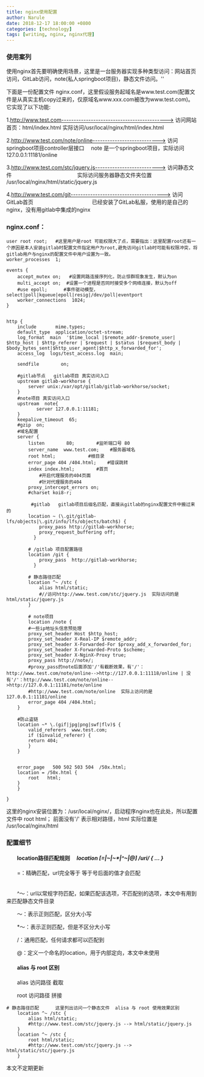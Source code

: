 ```yaml
---
title: nginx使用配置
author: Narule
date: 2018-12-17 18:00:00 +0800
categories: [technology]
tags: [writing, nginx, nginx代理]
---
```




### 使用案列

使用nginx首先要明确使用场景，这里是一台服务器实现多种类型访问：网站首页访问，GitLab访问，note(私人springboot项目)，静态文件访问。''
<!--more-->
下面是一份配置文件 nginx.conf，这里假设服务起域名是www.test.com(配置文件是从真实主机copy过来的，仅原域名www.xxx.com被改为www.test.com)。它实现了以下功能:

1.http://www.test.com-------------------------------------------> 访问网站首页：html/index.html    实际访问/usr/local/nginx/html/index.html

2.http://www.test.com/note/online---------------------------> 访问springboot项目controller层接口　 note 是一个springboot项目，实际访问 127.0.0.1:11181/online

3.http://www.test.com/stc/jquery.js--------------------------> 访问静态文件　　　　　　　　　　　　 实际访问服务器静态文件夹位置 /usr/local/nginx/html/static/jquery.js

4.http://www.test.com/git--------------------------------------> 访问GitLab首页　　　　　　　　　　　已经安装了GitLab私服，使用的是自己的nginx，没有用gitlab中集成的nginx

### nginx.conf：

```nginx
user root root;   #这里用户是root 可能权限大了点，需要指出：这里配置root还有一个原因是本人安装gitlab时配置文件指定用户为root,避免访问gitlab时可能有权限冲突，将gitlab用户与nginx的配置文件中用户设置为一致。
worker_processes  1;

events {
    accept_mutex on;   #设置网路连接序列化，防止惊群现象发生，默认为on
    multi_accept on;  #设置一个进程是否同时接受多个网络连接，默认为off
    #use epoll;      #事件驱动模型，select|poll|kqueue|epoll|resig|/dev/poll|eventport
    worker_connections  1024;
}


http {
    include       mime.types;
    default_type  application/octet-stream;
    log_format  main  '$time_local |$remote_addr-$remote_user| $http_host | $http_referer | $request | $status |$request_body | $body_bytes_sent|$http_user_agent|$http_x_forwarded_for';
    access_log  logs/test_access.log  main;
        
    sendfile        on;

    #gitlab节点   gitlab项目 真实访问入口
    upstream gitlab-workhorse {
        server unix:/var/opt/gitlab/gitlab-workhorse/socket;
    }
    #note项目 真实访问入口
    upstream  note{
           server 127.0.0.1:11181;
    }
    keepalive_timeout  65;
    #gzip  on;
    #域名配置
    server {
        listen        80;        #监听端口号 80
        server_name  www.test.com;    #服务器域名
        root html;            #根目录
        error_page 404 /404.html;    #错误跳转
        index index.html;        #首页
            #开启代理服务的404页面
            #针对代理服务的404
        proxy_intercept_errors on;
        #charset koi8-r;

         #gitlab   gitlab项目后缀名匹配，直接从gitlab的nginx配置文件中搬过来的
        location ~ (\.git/gitlab-lfs/objects|\.git/info/lfs/objects/batch$) {
            proxy_pass http://gitlab-workhorse;
            proxy_request_buffering off;
          }

        # /gitlab 项目配置路径
        location /git {
            proxy_pass  http://gitlab-workhorse;
          }

        # 静态路径匹配 
        location ^~ /stc {
            alias html/static;
            #//访问http://www.test.com/stc/jquery.js  实际访问的是 html/static/jquery.js 
        }
    
        # note项目
        location /note {
        #一些ip地址头信息预处理
        proxy_set_header Host $http_host;    
        proxy_set_header X-Real-IP $remote_addr;
        proxy_set_header X-Forwarded-For $proxy_add_x_forwarded_for;
        proxy_set_header X-Forwarded-Proto $scheme;
        proxy_set_header X-NginX-Proxy true;
        proxy_pass http://note/;  
        #proxy_pass的note后面添加'/'有截断效果，有'/'：http://www.test.com/note/online-->http://127.0.0.1:11118/online | 没有'/'：http://www.test.com/note/online-->http://127.0.0.1:11181/note/online
        #http://www.test.com/note/online  实际上访问的是  127.0.0.1:11181/online 
        error_page 404 /404.html;
    }

    #防止盗链
    location ~* \.(gif|jpg|png|swf|flv)$ {
        valid_referers  www.test.com;
        if ($invalid_referer) {
        return 404;
        } 
    }


    error_page   500 502 503 504  /50x.html;
    location = /50x.html {
        root   html;
    }
    }

}
```

 这里的nginx安装位置为：/usr/local/nginx/，启动程序nginx也在此处，所以配置文件中 root html； 前面没有'/' 表示相对路径，html 实际位置是 /usr/local/nginx/html

 

### 配置细节

#### 　　location路径匹配规则　 *location [=|~|~\*|^~|@] /uri/ { … }*

　　=：精确匹配，url完全等于 等于号后面的值才会匹配 　　　　　　　　　　　　　　　　　　　　　　　　　　　　　　　　　　　

　　^～：url以常规字符匹配，如果匹配该选项，不匹配别的选项，本文中有用到来匹配静态文件目录　　　　　　　　　　　　　　　 

　　～：表示正则匹配，区分大小写　　　　　　　　　　　　　　　　　　　　　　　　　　　　　　　　　　　　　　　　　　　　 

　　*～：表示正则匹配，但是不区分大小写　　　　　　　　　　　　　　　　　　　　　　　　　　　　　　　　　　　　　　　　　　

　　/：通用匹配，任何请求都可以匹配到　　

　　@：定义一个命名的location，用于内部定向，本文中未使用　　　

#### 　　alias 与 root 区别

　　alias 访问路径 截取

　　root 访问路径 拼接  

```nginx
# 静态路径匹配      这里列出访问一个静态文件  alisa 与 root 使用效果区别  
    location ^~ /stc {
        alias html/static;
        #http://www.test.com/stc/jquery.js --> html/static/jquery.js
    }
    location ^~ /stc {
        root html/static;
        #http://www.test.com/stc/jquery.js --> html/static/stc/jquery.js   
    }
```

 

本文不定期更新
